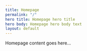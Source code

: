 ```yaml
---
title: Homepage
permalink: "/"
hero title: Homepage hero title
hero body: Homepage hero body text
layout: default
---
```


Homepage content goes here...
